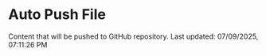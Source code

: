 # Auto Push File

Content that will be pushed to GitHub repository.
Last updated: 07/09/2025, 07:11:26 PM